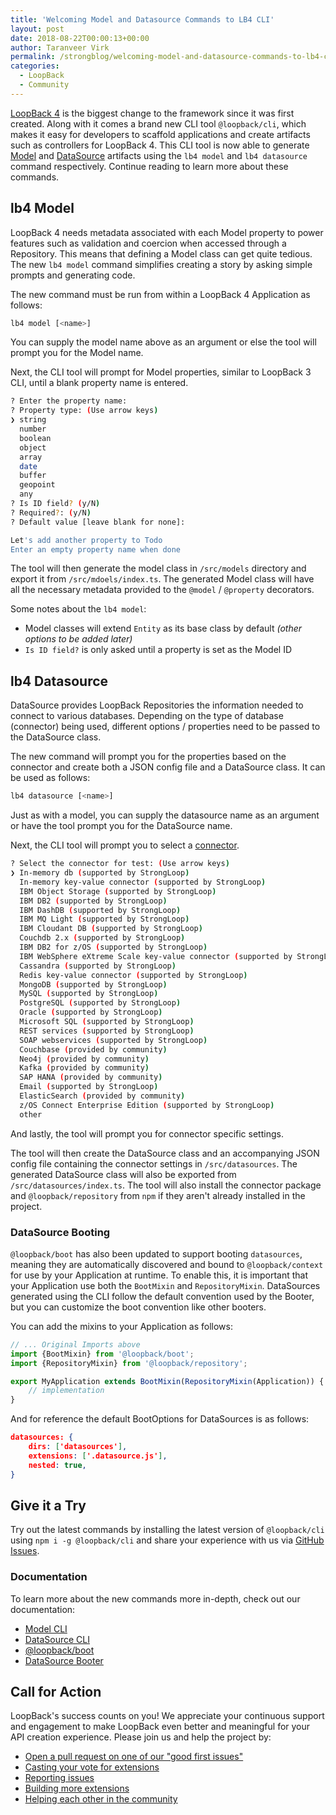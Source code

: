 ```yaml
---
title: 'Welcoming Model and Datasource Commands to LB4 CLI'
layout: post
date: 2018-08-22T00:00:13+00:00
author: Taranveer Virk
permalink: /strongblog/welcoming-model-and-datasource-commands-to-lb4-cli/
categories:
  - LoopBack
  - Community
---
```


[LoopBack 4](http://v4.loopback.io/) is the biggest change to the framework since it was first created. Along with it comes a brand new CLI tool `@loopback/cli`, which makes it easy for developers to scaffold applications and create artifacts such as controllers for LoopBack 4. This CLI tool is now able to generate [Model](https://loopback.io/doc/en/lb4/Model.html) and [DataSource](https://loopback.io/doc/en/lb4/DataSources.html) artifacts using the `lb4 model` and `lb4 datasource` command respectively. Continue reading to learn more about these commands.

<!--more-->

## lb4 Model

LoopBack 4 needs metadata associated with each Model property to power features such as validation and coercion when accessed through a Repository. This means that defining a Model class can get quite tedious. The new `lb4 model` command simplifies creating a story by asking simple prompts and generating code.

The new command must be run from within a LoopBack 4 Application as follows:

```sh
lb4 model [<name>]
```

You can supply the model name above as an argument or else the tool will prompt you for the Model name. 

Next, the CLI tool will prompt for Model properties, similar to LoopBack 3 CLI, until a blank property name is entered.

```sh
? Enter the property name:
? Property type: (Use arrow keys)
❯ string
  number
  boolean
  object
  array
  date
  buffer
  geopoint
  any
? Is ID field? (y/N)
? Required?: (y/N)
? Default value [leave blank for none]:

Let's add another property to Todo
Enter an empty property name when done
```

The tool will then generate the model class in `/src/models` directory and export it from `/src/mdoels/index.ts`. The generated Model class will have all the necessary metadata provided to the `@model` / `@property` decorators. 

Some notes about the `lb4 model`:

- Model classes will extend `Entity` as its base class by default _(other options to be added later)_
- `Is ID field?` is only asked until a property is set as the Model ID

## lb4 Datasource

DataSource provides LoopBack Repositories the information needed to connect to various databases. Depending on the type of database (connector) being used, different options / properties need to be passed to the DataSource class.

The new command will prompt you for the properties based on the connector and create both a JSON config file and a DataSource class. It can be used as follows:

```sh
lb4 datasource [<name>]
```

Just as with a model, you can supply the datasource name as an argument or have the tool prompt you for the DataSource name.

Next, the CLI tool will prompt you to select a [connector](https://loopback.io/doc/en/lb3/Connectors-reference.html).

```sh
? Select the connector for test: (Use arrow keys)
❯ In-memory db (supported by StrongLoop)
  In-memory key-value connector (supported by StrongLoop)
  IBM Object Storage (supported by StrongLoop)
  IBM DB2 (supported by StrongLoop)
  IBM DashDB (supported by StrongLoop)
  IBM MQ Light (supported by StrongLoop)
  IBM Cloudant DB (supported by StrongLoop)
  Couchdb 2.x (supported by StrongLoop)
  IBM DB2 for z/OS (supported by StrongLoop)
  IBM WebSphere eXtreme Scale key-value connector (supported by StrongLoop)
  Cassandra (supported by StrongLoop)
  Redis key-value connector (supported by StrongLoop)
  MongoDB (supported by StrongLoop)
  MySQL (supported by StrongLoop)
  PostgreSQL (supported by StrongLoop)
  Oracle (supported by StrongLoop)
  Microsoft SQL (supported by StrongLoop)
  REST services (supported by StrongLoop)
  SOAP webservices (supported by StrongLoop)
  Couchbase (provided by community)
  Neo4j (provided by community)
  Kafka (provided by community)
  SAP HANA (provided by community)
  Email (supported by StrongLoop)
  ElasticSearch (provided by community)
  z/OS Connect Enterprise Edition (supported by StrongLoop)
  other
```

And lastly, the tool will prompt you for connector specific settings. 

The tool will then create the DataSource class and an accompanying JSON config file containing the connector settings in `/src/datasources`. The generated DataSource class will also be exported from `/src/datasources/index.ts`. The tool will also install the connector package and `@loopback/repository` from `npm` if they aren't already installed in the project.

### DataSource Booting

`@loopback/boot` has also been updated to support booting `datasources`, meaning they are automatically discovered and bound to `@loopback/context` for use by your Application at runtime. To enable this, it is important that your Application use both the `BootMixin` and `RepositoryMixin`. DataSources generated using the CLI follow the default convention used by the Booter, but you can customize the boot convention like other booters.

You can add the mixins to your Application as follows:

```ts
// ... Original Imports above
import {BootMixin} from '@loopback/boot';
import {RepositoryMixin} from '@loopback/repository';

export MyApplication extends BootMixin(RepositoryMixin(Application)) {
    // implementation
}
```

And for reference the default BootOptions for DataSources is as follows:

```json
datasources: {
    dirs: ['datasources'],
    extensions: ['.datasource.js'],
    nested: true,
}
```

## Give it a Try

Try out the latest commands by installing the latest version of `@loopback/cli` using `npm i -g @loopback/cli` and share your experience with us via [GitHub Issues](https://github.com/strongloop/loopback-next/issues).

### Documentation

To learn more about the new commands more in-depth, check out our documentation:

* [Model CLI](https://loopback.io/doc/en/lb4/Model-generator.html)
* [DataSource CLI](https://loopback.io/doc/en/lb4/DataSource-generator.html)
* [@loopback/boot](https://loopback.io/doc/en/lb4/Booting-an-Application.html)
* [DataSource Booter](https://loopback.io/doc/en/lb4/Booting-an-Application.html#datasource-booter)

## Call for Action

LoopBack's success counts on you! We appreciate your continuous support and engagement to make LoopBack even better and meaningful for your API creation experience. Please join us and help the project by:

* [Open a pull request on one of our "good first issues"](https://github.com/strongloop/loopback-next/labels/good%20first%20issue)
* [Casting your vote for extensions](https://github.com/strongloop/loopback-next/issues/512)
* [Reporting issues](https://github.com/strongloop/loopback-next/issues)
* [Building more extensions](https://github.com/strongloop/loopback-next/issues/647)
* [Helping each other in the community](https://groups.google.com/forum/#!forum/loopbackjs)
